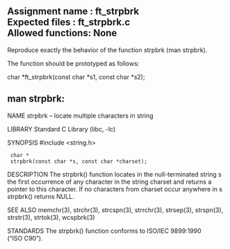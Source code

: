 Assignment name	: ft_strpbrk   
Expected files	: ft_strpbrk.c   
Allowed functions: None  
---------------------------------------------------------------

Reproduce exactly the behavior of the function strpbrk
(man strpbrk).

The function should be prototyped as follows:

char	*ft_strpbrk(const char *s1, const char *s2);

man strpbrk:
----------
NAME
     strpbrk – locate multiple characters in string

LIBRARY
     Standard C Library (libc, -lc)

SYNOPSIS
     #include <string.h>

     char *
     strpbrk(const char *s, const char *charset);

DESCRIPTION
     The strpbrk() function locates in the null-terminated string s the first
     occurrence of any character in the string charset and returns a pointer to this
     character.  If no characters from charset occur anywhere in s strpbrk() returns
     NULL.

SEE ALSO
     memchr(3), strchr(3), strcspn(3), strrchr(3), strsep(3), strspn(3), strstr(3),
     strtok(3), wcspbrk(3)

STANDARDS
     The strpbrk() function conforms to ISO/IEC 9899:1990 (“ISO C90”).
